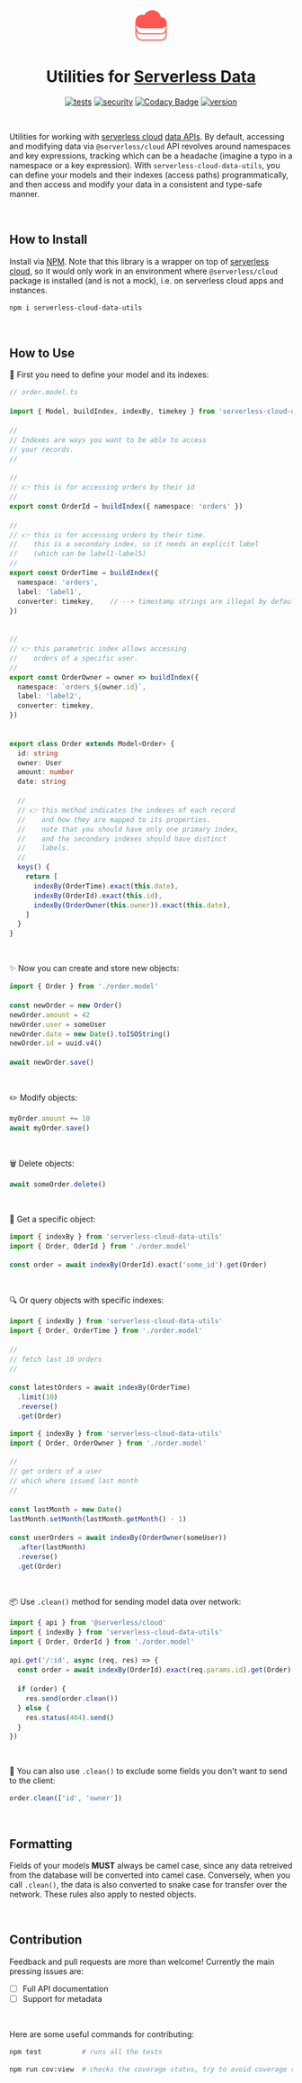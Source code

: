<div align="center">

<img src="./serverless-data.svg" width="64px"/>
  
# Utilities for [Serverless Data](https://www.serverless.com/cloud/docs/apps/data)

[![tests](https://img.shields.io/github/workflow/status/loreanvictor/serverless-cloud-data-utils/Test%20and%20Report%20Coverage?label=tests&logo=mocha&logoColor=green)](https://github.com/loreanvictor/serverless-cloud-data-utils/actions?query=workflow%3A%22Test+and+Report+Coverage%22)
[![security](https://img.shields.io/github/workflow/status/loreanvictor/serverless-cloud-data-utils/CodeQL?label=security)](https://github.com/loreanvictor/serverless-cloud-data-utils/actions?query=workflow%3A%22CodeQL%22)
[![Codacy Badge](https://app.codacy.com/project/badge/Coverage/e40ed7b97c1c4e6982f64e6644aabf0f)](https://www.codacy.com/gh/loreanvictor/serverless-cloud-data-utils/dashboard?utm_source=github.com&utm_medium=referral&utm_content=loreanvictor/serverless-cloud-data-utils&utm_campaign=Badge_Coverage)
[![version](https://img.shields.io/npm/v/serverless-cloud-data-utils?logo=npm)](https://www.npmjs.com/package/serverless-cloud-data-utils)

</div>

<br>

Utilities for working with [serverless cloud](https://www.serverless.com/cloud) [data APIs](https://www.serverless.com/cloud/docs/apps/data). By default, accessing and modifying data via `@serverless/cloud` API revolves around namespaces and key expressions, tracking which can be a headache (imagine a typo in a namespace or a key expression). With `serverless-cloud-data-utils`, you can define your models and their indexes (access paths) programmatically, and then access and modify your data in a consistent and type-safe manner.

<br>

## How to Install

Install via [NPM](https://www.npmjs.com/package/serverless-cloud-data-utils). Note that this library is a wrapper on top of [serverless cloud](https://www.serverless.com/cloud), so it would only work in an environment
where `@serverless/cloud` package is installed (and is not a mock), i.e. on serverless cloud apps and instances.
  
```bash
npm i serverless-cloud-data-utils
```

<br>

## How to Use

📐 First you need to define your model and its indexes:

```ts
// order.model.ts

import { Model, buildIndex, indexBy, timekey } from 'serverless-cloud-data-utils'

//
// Indexes are ways you want to be able to access
// your records.
//

//
// 👉 this is for accessing orders by their id
//
export const OrderId = buildIndex({ namespace: 'orders' })

//
// 👉 this is for accessing orders by their time.
//    this is a secondary index, so it needs an explicit label
//    (which can be label1-label5)
//
export const OrderTime = buildIndex({
  namespace: 'orders',
  label: 'label1',
  converter: timekey,    // --> timestamp strings are illegal by default, this converter takes care of that.
})


// 
// 👉 this parametric index allows accessing
//    orders of a specific user.
//
export const OrderOwner = owner => buildIndex({
  namespace: `orders_${owner.id}`,
  label: 'label2',
  converter: timekey,
})


export class Order extends Model<Order> {
  id: string
  owner: User
  amount: number
  date: string
  
  //
  // 👉 this method indicates the indexes of each record
  //    and how they are mapped to its properties.
  //    note that you should have only one primary index,
  //    and the secondary indexes should have distinct
  //    labels.
  //
  keys() {
    return [
      indexBy(OrderTime).exact(this.date),
      indexBy(OrderId).exact(this.id),
      indexBy(OrderOwner(this.owner)).exact(this.date),
    ]
  }
}
```

<br>

✨ Now you can create and store new objects:

```ts
import { Order } from './order.model'

const newOrder = new Order()
newOrder.amount = 42
newOrder.user = someUser
newOrder.date = new Date().toISOString()
newOrder.id = uuid.v4()

await newOrder.save()
```

<br>

✏️ Modify objects:

```ts
myOrder.amount += 10
await myOrder.save()
```

<br>

🗑️ Delete objects:

```ts
await someOrder.delete()
```

<br>

🎯 Get a specific object:

```ts
import { indexBy } from 'serverless-cloud-data-utils'
import { Order, OderId } from './order.model'

const order = await indexBy(OrderId).exact('some_id').get(Order)
```

<br>

🔍 Or query objects with specific indexes:

```ts
import { indexBy } from 'serverless-cloud-data-utils'
import { Order, OrderTime } from './order.model'

//
// fetch last 10 orders
//

const latestOrders = await indexBy(OrderTime)
  .limit(10)
  .reverse()
  .get(Order)
```
```ts
import { indexBy } from 'serverless-cloud-data-utils'
import { Order, OrderOwner } from './order.model'

//
// get orders of a user
// which where issued last month
//

const lastMonth = new Date()
lastMonth.setMonth(lastMonth.getMonth() - 1)

const userOrders = await indexBy(OrderOwner(someUser))
  .after(lastMonth)
  .reverse()
  .get(Order)
```

<br>

📦 Use `.clean()` method for sending model data over network:

```ts
import { api } from '@serverless/cloud'
import { indexBy } from 'serverless-cloud-data-utils'
import { Order, OrderId } from './order.model'

api.get('/:id', async (req, res) => {
  const order = await indexBy(OrderId).exact(req.params.id).get(Order)

  if (order) {
    res.send(order.clean())
  } else {
    res.status(404).send()
  }
})
```

<br>

🧹 You can also use `.clean()` to exclude some fields you don't want to
send to the client:
```ts
order.clean(['id', 'owner'])
```

<br>

## Formatting

Fields of your models **MUST** always be camel case, since any data retreived from the database
will be converted into camel case. Conversely, when you call `.clean()`, the data is also converted to snake case for transfer over the network.
These rules also apply to nested objects.

<br>

## Contribution

Feedback and pull requests are more than welcome! Currently the main pressing issues are:

- [ ] Full API documentation
- [ ] Support for metadata

<br>

Here are some useful commands for contributing:

```bash
npm test          # runs all the tests
```
```bash
npm run cov:view  # checks the coverage status, try to avoid coverage regression!
```

<br><br>
